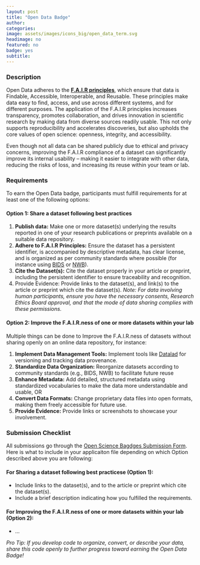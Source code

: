 ```yaml
---
layout: post
title: "Open Data Badge"
author:
categories:
image: assets/images/icons_big/open_data_term.svg
headimage: no
featured: no
badge: yes
subtitle:
---
```

<style>
orange {
  color: rgba(254, 200, 89, 1);
  font-weight: bold;
}
</style>

### Description
Open Data adheres to the **[F.A.I.R principles](https://www.go-fair.org/fair-principles/)**, which ensure that data is Findable, Accessible, Interoperable, and Reusable. These principles make data easy to find, access, and use across different systems, and for different purposes. The application of the F.A.I.R principles increases transparency, promotes collaboration, and drives innovation in scientific research by making data from diverse sources readily usable. This not only supports reproducibility and accelerates discoveries, but also upholds the core values of open science: openness, integrity, and accessibility.

Even though not all data can be shared publicly due to ethical and privacy concerns, improving the F.A.I.R compliance of a dataset can significantly improve its internal usability –  making it easier to integrate with other data, reducing the risks of loss, and increasing its reuse within your team or lab.


### Requirements
To earn the Open Data badge, participants must fulfill requirements for at least one of the following options:

#### Option 1: Share a dataset following best practices
1. **Publish data:** Make one or more dataset(s) underlying the results reported in one of your research publications or preprints available on a suitable data repository.
2. **Adhere to F.A.I.R Principles:** Ensure the dataset has a persistent identifier, is accompanied by descriptive metadata, has clear license, and is organized as per community standards where possible (for instance using [BIDS](https://bids.neuroimaging.io/) or [NWB](https://www.nwb.org/)).
3. **Cite the Dataset(s):** Cite the dataset properly in your article or preprint, including the persistent identifier to ensure traceability and recognition.
4. Provide Evidence: Provide links to the dataset(s), and link(s) to the article or preprint which cite the dataset(s).
_Note: For data involving human participants, ensure you have the necessary consents, Research Ethics Board approval, and that the mode of data sharing complies with these permissions._

#### Option 2: Improve the F.A.I.R.ness of one or more datasets within your lab
Multiple things can be done to Improve the F.A.I.R.ness of datasets without sharing openly on an online data repository, for instance:

1. **Implement Data Management Tools:** Implement tools like [Datalad](https://www.datalad.org/) for versioning and tracking data provenance.
2. **Standardize Data Organization:** Reorganize datasets according to community standards (e.g., BIDS, NWB) to facilitate future reuse
3. **Enhance Metadata:** Add detailed, structured metadata using standardized vocabularies to make the data more understandable and usable, OR
4. **Convert Data Formats:** Change proprietary data files into open formats, making them freely accessible for future use.
5. **Provide Evidence:** Provide links or screenshots to showcase your involvement.

### Submission Checklist
All submissions go through the [Open Science Bagdges Submission Form](https://forms.office.com/Pages/ResponsePage.aspx?id=cZYxzedSaEqvqfz4-J8J6ut_5ADJQNBIjT-33hrU9ERUM1dWQzU4UjNBWENZVUoxUUMzNVZINU9GRC4u). Here is what to include in your applicaiton file depending on which Option described above you are following:

#### For Sharing a dataset following best practicese (Option 1):
* Include links to the dataset(s), and to the article or preprint which cite the dataset(s).
* Include a brief description indicating how you fulfilled the requirements.

#### For Improving the F.A.I.R.ness of one or more datasets within your lab (Option 2):
* ...

_Pro Tip: If you develop code to organize, convert, or describe your data, share this code openly to further progress toward earning the Open Data Badge!_


